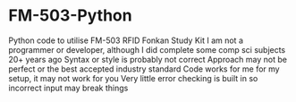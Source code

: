 # FM-503-Python
Python code to utilise FM-503 RFID Fonkan Study Kit
I am not a programmer or developer, although I did complete some comp sci subjects 20+ years ago
Syntax or style is probably not correct
Approach may not be perfect or the best accepted industry standard
Code works for me for my setup, it may not work for you
Very little error checking is built in so incorrect input may break things

